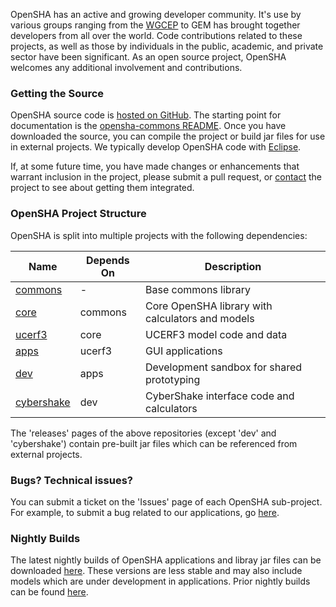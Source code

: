 OpenSHA has an active and growing developer community. It's use by various groups ranging from the [WGCEP](https://www.wgcep.org) to GEM has brought together developers from all over the world. Code contributions related to these projects, as well as those by individuals in the public, academic, and private sector have been significant. As an open source project, OpenSHA welcomes any additional involvement and contributions.

### Getting the Source

OpenSHA source code is [hosted on GitHub](https://github.com/opensha/). The starting point for documentation is the [opensha-commons README](https://github.com/opensha/opensha-commons/blob/master/README.md#opensha-commons). Once you have downloaded the source, you can compile the project or build jar files for use in external projects. We typically develop OpenSHA code with [Eclipse](https://www.eclipse.org).

If, at some future time, you have made changes or enhancements that warrant inclusion in the project, please submit a pull request, or [contact](Home#contact-us) the project to see about getting them integrated.

### OpenSHA Project Structure

OpenSHA is split into multiple projects with the following dependencies:

| Name       | Depends On | Description                                      |
|------------|------------|--------------------------------------------------|
| [commons](https://github.com/opensha/opensha-commons)    | -          | Base commons library                             |
| [core](https://github.com/opensha/opensha-core)       | commons    | Core OpenSHA library with calculators and models |
| [ucerf3](https://github.com/opensha/opensha-ucerf3)     | core       | UCERF3 model code and data                       |
| [apps](https://github.com/opensha/opensha-apps)       | ucerf3     | GUI applications                                 |
| [dev](https://github.com/opensha/opensha-dev)        | apps       | Development sandbox for shared prototyping       |
| [cybershake](https://github.com/opensha/opensha-cybershake) | dev       | CyberShake interface code and calculators        |

The 'releases' pages of the above repositories (except 'dev' and 'cybershake') contain pre-built jar files which can be referenced from external projects.

### Bugs? Technical issues?

You can submit a ticket on the 'Issues' page of each OpenSHA sub-project. For example, to submit a bug related to our applications, go [here](https://github.com/opensha/opensha-apps/issues).

### Nightly Builds

The latest nightly builds of OpenSHA applications and libray jar files can be downloaded [here](http://opensha.usc.edu/apps/opensha/nightlies/latest). These versions are less stable and may also include models which are under development in applications. Prior nightly builds can be found [here](http://opensha.usc.edu/apps/opensha/nightlies).